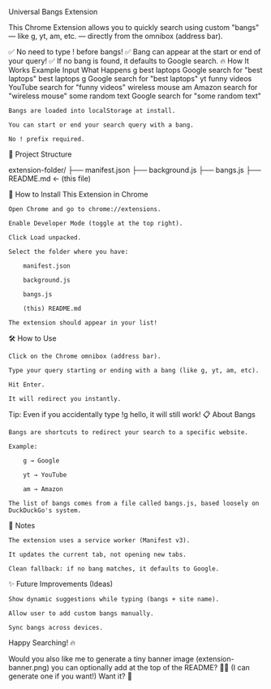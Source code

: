 Universal Bangs Extension

This Chrome Extension allows you to quickly search using custom "bangs" — like g, yt, am, etc. — directly from the omnibox (address bar).

✅ No need to type ! before bangs!
✅ Bang can appear at the start or end of your query!
✅ If no bang is found, it defaults to Google search.
🔥 How It Works
Example Input	What Happens
g best laptops	Google search for "best laptops"
best laptops g	Google search for "best laptops"
yt funny videos	YouTube search for "funny videos"
wireless mouse am	Amazon search for "wireless mouse"
some random text	Google search for "some random text"

    Bangs are loaded into localStorage at install.

    You can start or end your search query with a bang.

    No ! prefix required.

📂 Project Structure

extension-folder/
├── manifest.json
├── background.js
├── bangs.js
├── README.md  ← (this file)

🚀 How to Install This Extension in Chrome

    Open Chrome and go to chrome://extensions.

    Enable Developer Mode (toggle at the top right).

    Click Load unpacked.

    Select the folder where you have:

        manifest.json

        background.js

        bangs.js

        (this) README.md

    The extension should appear in your list!

🛠 How to Use

    Click on the Chrome omnibox (address bar).

    Type your query starting or ending with a bang (like g, yt, am, etc).

    Hit Enter.

    It will redirect you instantly.

Tip: Even if you accidentally type !g hello, it will still work!
📋 About Bangs

    Bangs are shortcuts to redirect your search to a specific website.

    Example:

        g → Google

        yt → YouTube

        am → Amazon

    The list of bangs comes from a file called bangs.js, based loosely on DuckDuckGo's system.

📎 Notes

    The extension uses a service worker (Manifest v3).

    It updates the current tab, not opening new tabs.

    Clean fallback: if no bang matches, it defaults to Google.

✨ Future Improvements (Ideas)

    Show dynamic suggestions while typing (bangs + site name).

    Allow user to add custom bangs manually.

    Sync bangs across devices.

Happy Searching! 🔥

Would you also like me to generate a tiny banner image (extension-banner.png) you can optionally add at the top of the README? 🎨✨ (I can generate one if you want!)
Want it? 🎯
